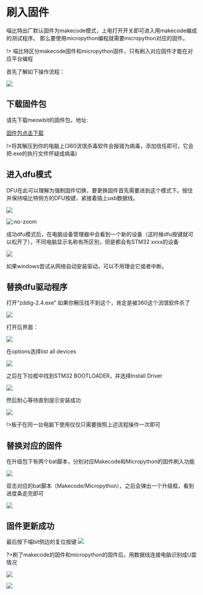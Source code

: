 # 刷入固件

喵比特出厂默认固件为makecode模式，上电打开开关即可进入用makecode编成的测试程序。
那么要使用micropython编程就需要micropython对应的固件。  

!> 喵比特区分makecode固件和micropython固件，只有刷入对应固件才能在对应平台编程

首先了解如下操作流程：

![](https://s2.ax1x.com/2019/01/26/knLtOK.png)

## 下载固件包

请先下载meowbit的固件包，地址:  

[固件包点击下载](http://cdn.kittenbot.cn/meowbit/dfutil.zip)

!>将其解压到你的电脑上(360流氓杀毒软件会报错为病毒，添加信任即可，它会把.exe的执行文件怀疑成病毒)

## 进入dfu模式

DFU在此可以理解为强制固件切换，要更换固件首先需要进到这个模式下。按住并保持喵比特侧方的DFU按键，紧接着插上usb数据线。

![](https://s2.ax1x.com/2019/01/26/knLsSI.jpg)

![](https://s2.ax1x.com/2019/01/26/knL0FH.gif ':no-zoom')

成功dfu模式后，在电脑设备管理器中会看到一个新的设备（这时候dfu按键就可以松开了），不同电脑显示名称有所区别，但是都会有STM32 xxxx的设备

![](https://s2.ax1x.com/2019/01/26/knLcOf.png)

如果windows尝试从网络自动安装驱动，可以不用理会它或者中断。

## 替换dfu驱动程序


打开“zddig-2.4.exe” 如果你解压找不到这个，肯定是被360这个流氓软件杀了

![](https://s2.ax1x.com/2019/01/26/knLopn.png)

打开后界面：

![](https://s2.ax1x.com/2019/01/26/knLTlq.png)

在options选择list all devices

![](https://s2.ax1x.com/2019/01/26/knL760.png)

之后在下拉框中找到STM32 BOOTLOADER，并选择Install Driver

![](https://s2.ax1x.com/2019/01/26/knLHXV.png)

然后耐心等待直到提示安装成功

![](https://s2.ax1x.com/2019/01/26/knLqmT.png)

!>板子在同一台电脑下使用仅仅只需要按照上述流程操作一次即可

## 替换对应的固件

在升级包下有两个bat脚本，分别对应Makecode和Micropython的固件刷入功能

![](https://s2.ax1x.com/2019/01/26/knLL0U.png)

双击对应的bat脚本（Makecode/Micropython），之后会弹出一个升级框，看到进度条走完即可

![](https://s2.ax1x.com/2019/01/26/knLvtJ.png)

## 固件更新成功

最后按下喵bit侧边的复位按键
![](https://s2.ax1x.com/2019/01/26/knO96x.png)

?>刷了makecode的固件和micropython的固件后，用数据线连接电脑识别成U盘情况

![](https://s2.ax1x.com/2019/01/26/knOEAe.png)

![](https://s2.ax1x.com/2019/01/26/knOVtH.png)

